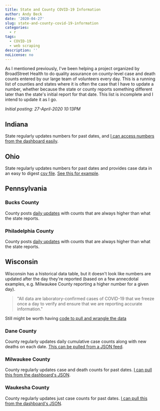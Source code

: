 ```yaml
---
title: State and County COVID-19 Information
author: Andy Beck
date: '2020-04-27'
slug: state-and-county-covid-19-information
categories:
  - r
tags:
  - COVID-19
  - web scraping
description: ''
noLicense: no
---
```


As I mentioned previously, I've been helping a project organized by BroadStreet Health to do quality assurance on county-level case and death counts entered by our large team of volunteers every day. This is a running list of counties and states where it is often the case that I have to update a number, whether because the state or county reports something different later than the state's initial report for that date. This list is incomplete and I intend to update it as I go.

*Initial posting: 27-April-2020 10:13PM*

## Indiana

State regularly updates numbers for past dates, and [I can access numbers from the dashboard easily](https://gist.github.com/theandyb/8ab1b267b8355f931aa95b30bb3aa9c6). 

## Ohio

State regularly updates numbers for past dates and provides case data in an easy to digest [csv file](https://coronavirus.ohio.gov/static/COVIDSummaryData.csv). [See this for example](https://gist.github.com/theandyb/a675fe6e06c4c8cbbd14127a648a14df).

## Pennsylvania

### Bucks County

County posts [daily updates](http://www.buckscounty.org/news/2020News) with counts that are always higher than what the state reports.

### Philadelphia County

County posts [daily updates](https://www.phila.gov/the-latest/archives/#/?templates=press_release) with counts that are always higher than what the state reports.

## Wisconsin

Wisconsin has a historical data table, but it doesn't look like numbers are updated after the day they're reported (based on a few annecdotal examples, e.g. Milwaukee County reporting a higher number for a given day).

> "All data are laboratory-confirmed cases of COVID-19 that we freeze once a day to verify and ensure that we are reporting accurate information."

Still might be worth having [code to pull and wrangle the data](https://gist.github.com/theandyb/6a36937db7899e2428e0dcf34a533af2)
### Dane County

County regularly updates daily cumulative case counts along with new deaths on each date. [This can be pulled from a JSON feed](https://gist.github.com/theandyb/07862befe5d538cc90682ab36edaa6a4).

### Milwaukee County

County regularly updates case and death counts for past dates. [I can pull this from the dashboard's JSON](https://gist.github.com/theandyb/77c967ea504f4c3fccff76e82e5f6f7c).

### Waukesha County

County regularly updates just case counts for past dates. [I can pull this from the dashboard's JSON](https://gist.github.com/theandyb/108ec0ac86ad69999338bad449b2822d).